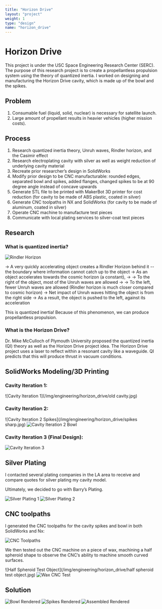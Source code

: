 ```yaml
---
title: "Horizon Drive"
layout: "project"
weight: 1
type: "design"
name: "horizon_drive"
---
```


# Horizon Drive

This project is under the USC Space Engineering Research Center (SERC). The purpose of this research project is to create a propellantless propulsion system using the theory of quantized inertia. I worked on designing and manufacturing the Horizon Drive cavity, which is made up of the bowl and the spikes.

## Problem

1) Consumable fuel (liquid, solid, nuclear) is necessary for satellite launch.
2) Large amount of propellant results in heavier vehicles (higher mission costs).


## Process

1) Research quantized inertia theory, Unruh waves, Rindler horizon, and the Casimir effect
2) Research electroplating cavity with silver as well as weight reduction of underlying cavity material
3) Recreate prior researcher’s design in SolidWorks
4) Modify prior design to be CNC manufacturable: rounded edges, separated bowl and spikes, added flanges, changed spikes to be at 90 degree angle instead of concave upwards
5) Generate STL file to be printed with MakerBot 3D printer for cost reduction (for cavity to be made of ABS plastic, coated in silver)
6) Generate CNC toolpaths in NX and SolidWorks (for cavity to be made of aluminum, coated in silver)
7) Operate CNC machine to manufacture test pieces
8) Communicate with local plating services to silver-coat test pieces

## Research

### What is quantized inertia?

![Rindler Horizon](/img/rindler.jpg)


→ A very quickly accelerating object creates a Rindler Horizon behind it -- the boundary where information cannot catch up to the object
→ As an object accelerates towards the cosmic horizon (a constant),
→ → To the right of the object, most of the Unruh waves are allowed
→ → To the left, fewer Unruh waves are allowed (Rindler horizon is much closer compared to cosmic horizon)
→ Net impact of Unruh waves hitting the object is from the right side
→ As a result, the object is pushed to the left, against its acceleration

This is quantized inertia! Because of this phenomenon, we can produce propellantless propulsion.


### What is the Horizon Drive?

Dr. Mike McCulloch of Plymouth University proposed the quantized inertia (QI) theory as well as the Horizon Drive project idea. The Horizon Drive project uses a laser to reflect within a resonant cavity like a waveguide. QI predicts that this will produce thrust in vacuum conditions.


## SolidWorks Modeling/3D Printing


### Cavity Iteration 1:
![Cavity Iteration 1](/img/engineering/horizon_drive/old cavity.jpg)


### Cavity Iteration 2:
![Cavity Iteration 2 Spikes](/img/engineering/horizon_drive/spikes sharp.jpg)
![Cavity Iteration 2 Bowl](/img/engineering/horizon_drive/bowl.jpg)



### Cavity Iteration 3 (Final Design):
![Cavity Iteration 3](/img/engineering/horizon_drive/cavityfinal.png)


## Silver Plating

I contacted several plating companies in the LA area to receive and compare quotes for silver plating my cavity model.

Ultimately, we decided to go with Barry’s Plating.

![Silver Plating 1](/img/IMG_3671.jpg)
![Silver Plating 2](/img/IMG_3672.jpg)


## CNC toolpaths

I generated the CNC toolpaths for the cavity spikes and bowl in both SolidWorks and Nx:

![CNC Toolpaths](/img/cnc.png)


We then tested out the CNC machine on a piece of wax, machining a half spheroid shape to observe the CNC’s ability to machine smooth curved surfaces.


![Half Spheroid Test Object](/img/engineering/horizon_drive/half spheroid test object.jpg)
![Wax CNC Test](/img/wax.png)

## Solution

![Bowl Rendered](/img/bowlrendered.png)
![Spikes Rendered](/img/spikesrendered.png)
![Assembled Rendered](/img/engineering/horizon_drive/main.png)
